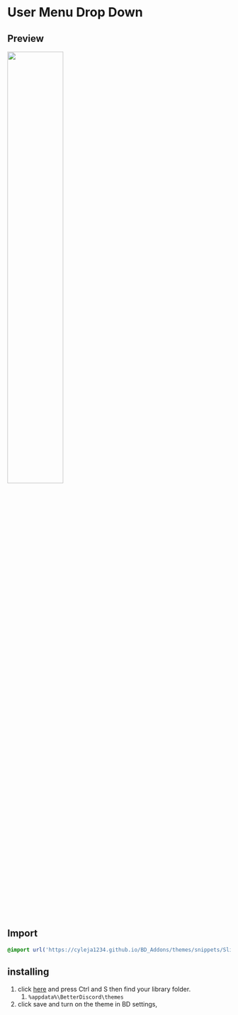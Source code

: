 # User Menu Drop Down
## Preview
<img src='https://cdn.discordapp.com/attachments/359482171452424192/841874257611849788/Slip_List.gif' width='50%' height='50%'><!--for some reason need end elm for images--></img>
## Import

```css
@import url('https://cyleja1234.github.io/BD_Addons/themes/snippets/Slim-List/Slim-List.style.css');
```

## installing
1. click [here](https://cyleja1234.github.io/BD_Addons/themes/snippets/Slim-List/Slim-List.style.css) and press Ctrl and S then find your library folder. 
    1.  `%appdata%\BetterDiscord\themes`
2. click save and turn on the theme in BD settings,
